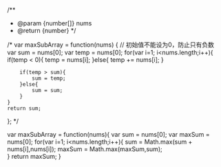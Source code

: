 /**
 * @param {number[]} nums
 * @return {number}
 */

/*
var maxSubArray = function(nums) {
//     初始值不能设为0，防止只有负数
    var sum = nums[0];
    var temp = nums[0];
    for(var i=1; i<nums.length;i++){
        if(temp < 0){
            temp = nums[i];
        }else{
            temp += nums[i];
        }
        
        if(temp > sum){
            sum = temp;
        }else{
            sum = sum;
        }        
    }
    return sum;
};
*/

var maxSubArray = function(nums){
    var sum = nums[0];
    var maxSum = nums[0];
    for(var i=1; i<nums.length;i++){
        sum = Math.max(sum + nums[i],nums[i]);
        maxSum = Math.max(maxSum,sum);    
    }
    return maxSum;
}